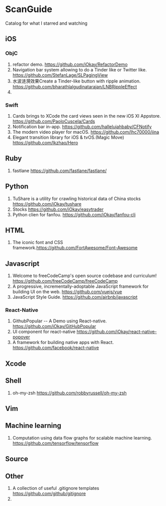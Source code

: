 # ScanGuide
Catalog for what I starred and watching
## iOS

  ### ObjC
  1. refactor demo. https://github.com/iOkay/RefactorDemo
  2. Navigation bar system allowing to do a Tinder like or Twitter like. https://github.com/StefanLage/SLPagingView 
  3. 水波涟漪效果Create a Tinder-like button with ripple animation. https://github.com/bharathlalgudinatarajan/LNBRippleEffect
  4.
  ### Swift
  1. Cards brings to XCode the card views seen in the new iOS XI Appstore. https://github.com/PaoloCuscela/Cards
  2. Notification bar in-app. https://github.com/hallelujahbaby/CFNotify
  3. The modern video player for macOS. https://github.com/lhc70000/iina
  4. Elegant transition library for iOS & tvOS.(Magic Move) https://github.com/lkzhao/Hero
## Ruby
  1. fastlane https://github.com/fastlane/fastlane/

## Python
  1. TuShare is a utility for crawling historical data of China stocks https://github.com/iOkay/tushare
  2. Stocks https://github.com/iOkay/easytrader
  3. Python clien for fanfou. https://github.com/iOkay/fanfou-cli

## HTML
1. The iconic font and CSS framework.https://github.com/FortAwesome/Font-Awesome

## Javascript
  1. Welcome to freeCodeCamp's open source codebase and curriculum! https://github.com/freeCodeCamp/freeCodeCamp
  2. A progressive, incrementally-adoptable JavaScript framework for building UI on the web. https://github.com/vuejs/vue 
  3. JavaScript Style Guide. https://github.com/airbnb/javascript 
  ### React-Native
  1. GithubPopular -- A Demo using React-native. https://github.com/iOkay/GitHubPopular
  2. UI component for react-native https://github.com/iOkay/react-native-popover
  3. A framework for building native apps with React. https://github.com/facebook/react-native
## Xcode

## Shell
1. oh-my-zsh https://github.com/robbyrussell/oh-my-zsh

## Vim

## Machine learning
1. Computation using data flow graphs for scalable machine learning. https://github.com/tensorflow/tensorflow

## Source

## Other
1. A collection of useful .gitignore templates https://github.com/github/gitignore
2. 
